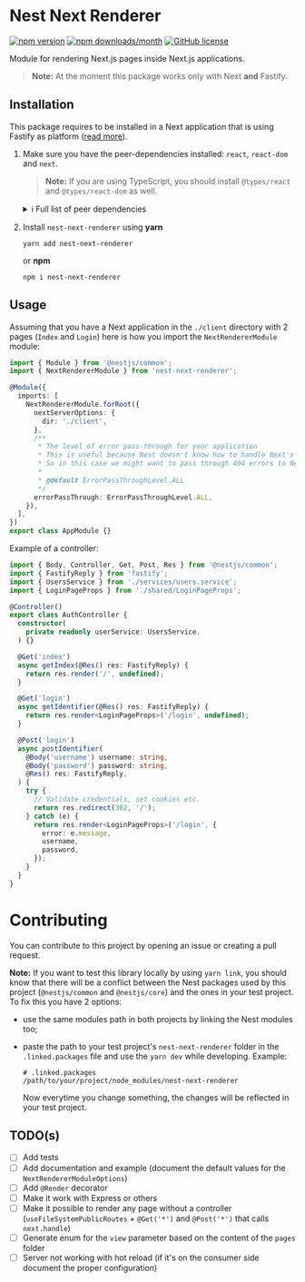 # Nest Next Renderer

[![npm version](https://img.shields.io/npm/v/nest-next-renderer)](https://www.npmjs.com/package/nest-next-renderer) [![npm downloads/month](https://img.shields.io/npm/dm/nest-next-renderer)](https://www.npmjs.com/package/nest-next-renderer) [![GitHub license](https://img.shields.io/badge/license-MIT-blue.svg)](https://github.com/Gamote/nest-next-renderer/blob/master/LICENSE)

Module for rendering Next.js pages inside Next.js applications.

> **Note:** At the moment this package works only with Next **and** Fastify.

## Installation

This package requires to be installed in a Next application that is using Fastify as platform ([read more](https://docs.nestjs.com/techniques/performance)).

1. Make sure you have the peer-dependencies installed: `react`, `react-dom` and `next`.

   > **Note:** If you are using TypeScript, you should install `@types/react` and `@types/react-dom` as well.

    <details>
      <summary>ℹ️ Full list of peer dependencies</summary>

      In theory, you should install just `react`, `react-dom` and `next` because the rest of the dependencies should already be installed in your project.

      - [Nest](https://nestjs.com/) packages: `yarn add @nestjs/core @nestjs/common`
      - [Fastify](https://www.fastify.io/): `yarn add fastify`
      - [React](https://reactjs.org/), [ReactDOM](https://reactjs.org/) and [Next](https://nextjs.org/): `yarn add react react-dom next`

    </details>

2. Install `nest-next-renderer` using **yarn**

   `yarn add nest-next-renderer`

   or **npm**

   `npm i nest-next-renderer`

## Usage

Assuming that you have a Next application in the `./client` directory with 2 pages (`Index` and `Login`) here is how you import the `NextRendererModule` module:

```typescript
import { Module } from '@nestjs/common';
import { NextRendererModule } from 'nest-next-renderer';

@Module({
  imports: [
    NextRendererModule.forRoot({
      nextServerOptions: {
        dir: './client',
      },
      /**
       * The level of error pass-through for your application
       * This is useful because Nest doesn't know how to handle Next's routing for assets.
       * So in this case we might want to pass through 404 errors to Next.
       *
       * @default ErrorPassThroughLevel.ALL
       */
      errorPassThrough: ErrorPassThroughLevel.ALL,
    }),
  ],
})
export class AppModule {}
```

Example of a controller:

```typescript
import { Body, Controller, Get, Post, Res } from '@nestjs/common';
import { FastifyReply } from 'fastify';
import { UsersService } from './services/users.service';
import { LoginPageProps } from './shared/LoginPageProps';

@Controller()
export class AuthController {
  constructor(
    private readonly userService: UsersService,
  ) {}

  @Get('index')
  async getIndex(@Res() res: FastifyReply) {
    return res.render('/', undefined);
  }

  @Get('login')
  async getIdentifier(@Res() res: FastifyReply) {
    return res.render<LoginPageProps>('/login', undefined);
  }

  @Post('login')
  async postIdentifier(
    @Body('username') username: string,
    @Body('password') password: string,
    @Res() res: FastifyReply,
  ) {
    try {
      // Validate credentials, set cookies etc.
      return res.redirect(302, '/');
    } catch (e) {
      return res.render<LoginPageProps>('/login', {
        error: e.message,
        username,
        password,
      });
    }
  }
}
```

# Contributing

You can contribute to this project by opening an issue or creating a pull request.

**Note:** If you want to test this library locally by using `yarn link`, you should know that there will be a conflict between the Nest packages used by this project (`@nestjs/common` and `@nestjs/core`) and the ones in your test project. To fix this you have 2 options:
- use the same modules path in both projects by linking the Nest modules too;
- paste the path to your test project's `nest-next-renderer` folder in the `.linked.packages` file and use the `yarn dev` while developing. Example:

    ```
    # .linked.packages
    /path/to/your/project/node_modules/nest-next-renderer
    ```

  Now everytime you change something, the changes will be reflected in your test project.

## TODO(s)

- [ ] Add tests
- [ ] Add documentation and example (document the default values for the `NextRendererModuleOptions`)
- [ ] Add `@Render` decorator
- [ ] Make it work with Express or others
- [ ] Make it possible to render any page without a controller (`useFileSystemPublicRoutes` + `@Get('*')` and `@Post('*')` that calls `next.handle`)
- [ ] Generate enum for the `view` parameter based on the content of the `pages` folder
- [ ] Server not working with hot reload (if it's on the consumer side document the proper configuration)
